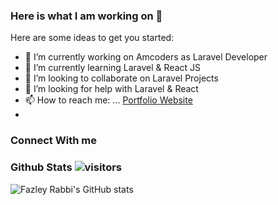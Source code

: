 ### Here is what I am working on 👋

Here are some ideas to get you started:

- 🔭 I’m currently working on Amcoders as Laravel Developer
- 🌱 I’m currently learning Laravel & React JS
- 👯 I’m looking to collaborate on Laravel Projects
- 🤔 I’m looking for help with Laravel & React
- 📫 How to reach me: ... [Portfolio Website](https://fazleyrabbi.me)
- 
### Connect With me


### Github Stats  ![visitors](https://visitor-badge.glitch.me/badge?page_id=${fazleyrabby}.${https://github.com/fazleyrabby/fazleyrabby})

![Fazley Rabbi's GitHub stats](https://github-readme-stats.vercel.app/api?username=fazleyrabby&show_icons=true&count_private=true)


<!--START_SECTION:waka-->
<!--END_SECTION:waka-->







